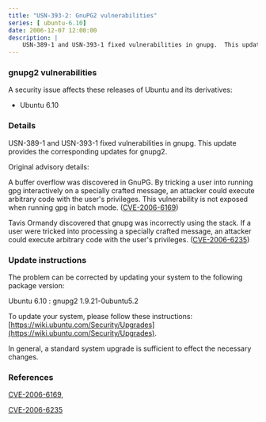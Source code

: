 ```yaml
---
title: "USN-393-2: GnuPG2 vulnerabilities"
series: [ ubuntu-6.10]
date: 2006-12-07 12:00:00
description: |
    USN-389-1 and USN-393-1 fixed vulnerabilities in gnupg.  This update  provides the corresponding updates for gnupg2.
--- 
```

 
 


### gnupg2 vulnerabilities

A security issue affects these releases of Ubuntu and its derivatives:

* Ubuntu 6.10

### Details

USN-389-1 and USN-393-1 fixed vulnerabilities in gnupg. This update provides the corresponding updates for gnupg2.

Original advisory details:

 A buffer overflow was discovered in GnuPG. By tricking a user into running gpg interactively on a specially crafted message, an attacker could execute arbitrary code with the user&#39;s privileges. This vulnerability is not exposed when running gpg in batch mode. ([CVE-2006-6169](http://people.ubuntu.com/~ubuntu-security/cve/CVE-2006-6169))

 Tavis Ormandy discovered that gnupg was incorrectly using the stack. If a user were tricked into processing a specially crafted message, an attacker could execute arbitrary code with the user&#39;s privileges. ([CVE-2006-6235](http://people.ubuntu.com/~ubuntu-security/cve/CVE-2006-6235))

### Update instructions

The problem can be corrected by updating your system to the following package version:

Ubuntu 6.10
 : gnupg2 <span>1.9.21-0ubuntu5.2</span>

To update your system, please follow these instructions: [https://wiki.ubuntu.com/Security/Upgrades](https://wiki.ubuntu.com/Security/Upgrades).

In general, a standard system upgrade is sufficient to effect the necessary changes.

### References

 
 [CVE-2006-6169](http://people.ubuntu.com/~ubuntu-security/cve/CVE-2006-6169), 

 [CVE-2006-6235](http://people.ubuntu.com/~ubuntu-security/cve/CVE-2006-6235)
 

